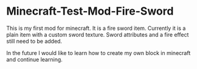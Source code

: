 # Minecraft-Test-Mod-Fire-Sword
This is my first mod for minecraft. 
It is a fire sword item. 
Currently it is a plain item with a custom sword texture. 
Sword attributes and a fire effect still need to be added.

In the future I would like to learn how to create my own block in minecraft and continue learning.
